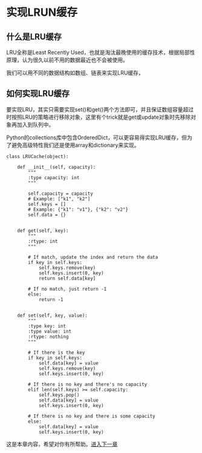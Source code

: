 
# 实现LRUN缓存

## 什么是LRU缓存

LRU全称是Least Recently Used，也就是淘汰最晚使用的缓存技术，根据局部性原理，认为很久以前不用的数据最近也不会被使用。

我们可以用不同的数据结构如数组、链表来实现LRU缓存，

## 如何实现LRU缓存

要实现LRU，其实只需要实现set()和get()两个方法即可，并且保证数组容量超过时按照LRU的策略进行移除对象，这里有个trick就是get或update对象时先移除对象再加入到队列中。

Python的collections库中包含OrderedDict，可以更容易得实现LRU缓存，但为了避免高级特性我们还是使用array和dictionary来实现。

```
class LRUCache(object):

    def __init__(self, capacity):
        """
        :type capacity: int
        """
        
        self.capacity = capacity
        # Example: ["k1", "k2"]
        self.keys = []
        # Example: {"k1": "v1"}, {"k2": "v2"}
        self.data = {}
        

    def get(self, key):
        """
        :rtype: int
        """
        
        # If match, update the index and return the data
        if key in self.keys:
            self.keys.remove(key)
            self.keys.insert(0, key)
            return self.data[key]
        
        # If no match, just return -1
        else:
            return -1
        

    def set(self, key, value):
        """
        :type key: int
        :type value: int
        :rtype: nothing
        """
        
        # If there is the key
        if key in self.keys:
            self.data[key] = value
            self.keys.remove(key)
            self.keys.insert(0, key)
            
        # If there is no key and there's no capacity
        elif len(self.keys) >= self.capacity:
            self.keys.pop()
            self.data[key] = value
            self.keys.insert(0, key)
            
        # If there is no key and there is some capacity
        else:
            self.data[key] = value
            self.keys.insert(0, key)
```

这是本章内容，希望对你有所帮助。[进入下一章](./015图.md)